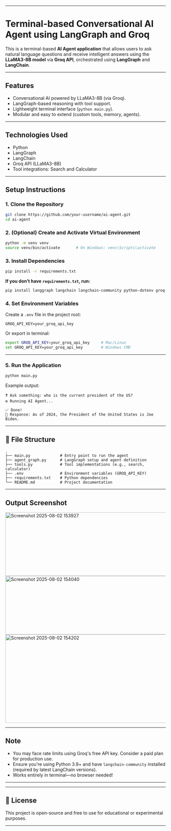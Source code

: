 
---

#  Terminal-based Conversational AI Agent using LangGraph and Groq

This is a terminal-based **AI Agent application** that allows users to ask natural language questions and receive intelligent answers using the **LLaMA3-8B model** via **Groq API**, orchestrated using **LangGraph** and **LangChain**.

---

## Features

* Conversational AI powered by LLaMA3-8B (via Groq).
* LangGraph-based reasoning with tool support.
* Lightweight terminal interface (`python main.py`).
* Modular and easy to extend (custom tools, memory, agents).

---

## Technologies Used

* Python
* LangGraph
* LangChain
* Groq API (LLaMA3-8B)
* Tool integrations: Search and Calculator

---

## Setup Instructions

### 1. Clone the Repository

```bash
git clone https://github.com/your-username/ai-agent.git
cd ai-agent
```

### 2. (Optional) Create and Activate Virtual Environment

```bash
python -m venv venv
source venv/bin/activate       # On Windows: venv\Scripts\activate
```

### 3. Install Dependencies

```bash
pip install -r requirements.txt
```

**If you don’t have `requirements.txt`, run:**

```bash
pip install langgraph langchain langchain-community python-dotenv groq
```

### 4. Set Environment Variables

Create a `.env` file in the project root:

```
GROQ_API_KEY=your_groq_api_key
```

Or export in terminal:

```bash
export GROQ_API_KEY=your_groq_api_key     # Mac/Linux
set GROQ_API_KEY=your_groq_api_key        # Windows CMD
```

---

### 5. Run the Application

```bash
python main.py
```

Example output:

```
❓ Ask something: who is the current president of the US?
⚙️ Running AI Agent...

✅ Done!
🤖 Response: As of 2024, the President of the United States is Joe Biden.
```

---

## 📁 File Structure

```
.
├── main.py             # Entry point to run the agent
├── agent_graph.py      # LangGraph setup and agent definition
├── tools.py            # Tool implementations (e.g., search, calculator)
├── .env                # Environment variables (GROQ_API_KEY)
├── requirements.txt    # Python dependencies
└── README.md           # Project documentation
```

---

## Output Screenshot

<img width="1193" height="200" alt="Screenshot 2025-08-02 153927" src="https://github.com/user-attachments/assets/59cd5aaf-2cf5-4eac-bdad-afb8e2dac28d" />

<img width="1537" height="184" alt="Screenshot 2025-08-02 154040" src="https://github.com/user-attachments/assets/8e3bff1d-dcaf-46cc-9b84-29ae78066258" />

<img width="1828" height="278" alt="Screenshot 2025-08-02 154202" src="https://github.com/user-attachments/assets/ed3795ce-2fae-4fd3-a7da-cfddb028583f" />

---

## Note

* You may face rate limits using Groq's free API key. Consider a paid plan for production use.
* Ensure you're using Python 3.9+ and have `langchain-community` installed (required by latest LangChain versions).
* Works entirely in terminal—no browser needed!

---

---

## 📄 License

This project is open-source and free to use for educational or experimental purposes.

---
